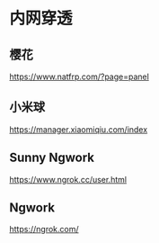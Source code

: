 # 内网穿透

## 樱花

https://www.natfrp.com/?page=panel

## 小米球

https://manager.xiaomiqiu.com/index

## Sunny Ngwork

https://www.ngrok.cc/user.html

## Ngwork

https://ngrok.com/

